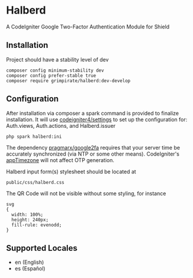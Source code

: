 # Halberd
A CodeIgniter Google Two-Factor Authentication Module for Shield
## Installation
Project should have a stability level of dev
```
composer config minimum-stability dev
composer config prefer-stable true
composer require grimpirate/halberd:dev-develop
```
## Configuration
After installation via composer a spark command is provided to finalize installation. It will use [codeigniter4/settings](https://github.com/codeigniter4/settings) to set up the configuration for: Auth.views, Auth.actions, and Halberd.issuer
```
php spark halberd:ini
```
The dependency [pragmarx/google2fa](https://github.com/antonioribeiro/google2fa?tab=readme-ov-file#server-time) requires that your server time be accurately synchronized (via NTP or some other means). CodeIgniter's [appTimezone](https://github.com/codeigniter4/CodeIgniter4/blob/655bd1de0c460b0e1353d2ead8ecff956ac08ccc/app/Config/App.php#L136) will not affect OTP generation.

Halberd input form(s) stylesheet should be located at
```
public/css/halberd.css
```
The QR Code will not be visible without some styling, for instance
```
svg
{
  width: 100%;
  height: 240px;
  fill-rule: evenodd;
}
```
## Supported Locales
* en (English)
* es (Español)

